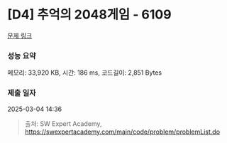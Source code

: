 # [D4] 추억의 2048게임 - 6109 

[문제 링크](https://swexpertacademy.com/main/code/problem/problemDetail.do?contestProbId=AWbrg9uabZsDFAWQ) 

### 성능 요약

메모리: 33,920 KB, 시간: 186 ms, 코드길이: 2,851 Bytes

### 제출 일자

2025-03-04 14:36



> 출처: SW Expert Academy, https://swexpertacademy.com/main/code/problem/problemList.do
